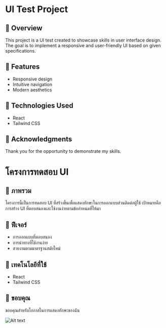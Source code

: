 # UI Test Project

## 📖 Overview
This project is a UI test created to showcase skills in user interface design. The goal is to implement a responsive and user-friendly UI based on given specifications.

## 🚀 Features
- Responsive design
- Intuitive navigation
- Modern aesthetics

## 🎨 Technologies Used
- React
- Tailwind CSS

## 🙏 Acknowledgments
Thank you for the opportunity to demonstrate my skills.

# โครงการทดสอบ UI

## 📖 ภาพรวม
โครงการนี้เป็นการทดสอบ UI ที่สร้างขึ้นเพื่อแสดงทักษะในการออกแบบส่วนติดต่อผู้ใช้ เป้าหมายคือการสร้าง UI ที่ตอบสนองและใช้งานง่ายตามข้อกำหนดที่ให้มา

## 🚀 ฟีเจอร์
- การออกแบบที่ตอบสนอง
- การนำทางที่ใช้งานง่าย
- สวยงามตามมาตรฐานสมัยใหม่

## 🎨 เทคโนโลยีที่ใช้
- React
- Tailwind CSS

## 🙏 ขอบคุณ
ขอบคุณสำหรับโอกาสในการแสดงทักษะของฉัน

![Alt text](./images/screencapture.png)